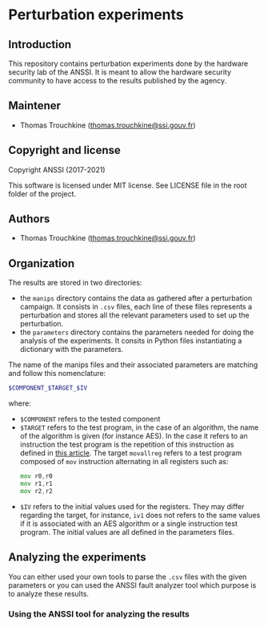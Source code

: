 # Perturbation experiments

## Introduction
This repository contains perturbation experiments done by the hardware security
lab of the ANSSI. It is meant to allow the hardware security community to have
access to the results published by the agency.

## Maintener
- Thomas Trouchkine (thomas.trouchkine@ssi.gouv.fr)

## Copyright and license

Copyright ANSSI (2017-2021)

This software is licensed under MIT license. See LICENSE file in the root folder of the project.

## Authors
- Thomas Trouchkine (thomas.trouchkine@ssi.gouv.fr)

## Organization
The results are stored in two directories:
- the `manips` directory contains the data as gathered after a perturbation
  campaign. It consists in `.csv` files, each line of these files represents a
  perturbation and stores all the relevant parameters used to set up the
  perturbation.
- the `parameters` directory contains the parameters needed for doing the
  analysis of the experiments. It consits in Python files instantiating a
  dictionary with the parameters.

The name of the manips files and their associated parameters are matching and
follow this nomenclature:
```sh
$COMPONENT_$TARGET_$IV
```
where:
- `$COMPONENT` refers to the tested component
- `$TARGET` refers to the test program, in the case of an algorithm, the name of
  the algorithm is given (for instance AES). In the case it refers to an
  instruction the test program is the repetition of this instruction as defined
  in [this article](https://thomas.trouchkine.com/assets/pdf/wistp_2019.pdf).
  The target `movallreg` refers to a test program composed of `mov` instruction
  alternating in all registers such as:
  ```asm
  mov r0,r0
  mov r1,r1
  mov r2,r2
  ```
- `$IV` refers to the initial values used for the registers. They may differ
  regarding the target, for instance, `iv1` does not refers to the same values
  if it is associated with an AES algorithm or a single instruction test
  program. The initial values are all defined in the parameters files.
  
## Analyzing the experiments
You can either used your own tools to parse the `.csv` files with the given
parameters or you can used the ANSSI fault analyzer tool which purpose is to
analyze these results.

### Using the ANSSI tool for analyzing the results

